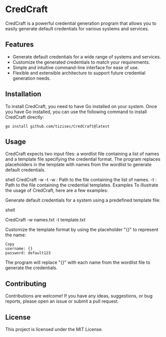 # CredCraft

CredCraft is a powerful credential generation program that allows you to easily generate default credentials for various systems and services.

## Features

- Generate default credentials for a wide range of systems and services.
- Customize the generated credentials to match your requirements.
- Simple and intuitive command-line interface for ease of use.
- Flexible and extensible architecture to support future credential generation needs.

## Installation

To install CredCraft, you need to have Go installed on your system. Once you have Go installed, you can use the following command to install CredCraft directly:

```shell
go install github.com/tizisec/CredCraft@latest
```

## Usage
CredCraft expects two input files: a wordlist file containing a list of names and a template file specifying the credential format. The program replaces placeholders in the template with names from the wordlist to generate default credentials.

shell
CredCraft -w <path-to-wordlist> -t <path-to-templates>
-w <path-to-wordlist>: Path to the file containing the list of names.
-t <path-to-templates>: Path to the file containing the credential templates.
Examples
To illustrate the usage of CredCraft, here are a few examples:

Generate default credentials for a system using a predefined template file:

shell

CredCraft -w names.txt -t template.txt


Customize the template format by using the placeholder "{}" to represent the name:
```
Copy
username: {}
password: default123
```

The program will replace "{}" with each name from the wordlist file to generate the credentials.

## Contributing
Contributions are welcome! If you have any ideas, suggestions, or bug reports, please open an issue or submit a pull request.

## License
This project is licensed under the MIT License.
